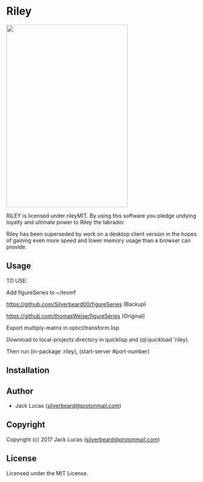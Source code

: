# Riley

<img src="https://i.imgur.com/HVWtgvZ.jpg" height="480" width="320">

RILEY is licensed under rileyMIT.  By using this software you pledge undying loyalty and ultimate power to Riley the labrador.

Riley has been superseded by work on a desktop client version in the hopes of gaining even more speed and lower memory usage than a browser can provide.

## Usage

TO USE:

Add figureSeries to ~/texmf

https://github.com/Silverbeard00/figureSeries (Backup)

https://github.com/thomasWeise/figureSeries (Original)

Export multiply-matrix in opticl/transform.lisp

Download to local-projects directory in quicklisp and (ql:quickload 'riley).  

Then run (in-package :riley), (start-server #port-number)

## Installation

## Author

* Jack Lucas (silverbeard@protonmail.com)

## Copyright

Copyright (c) 2017 Jack Lucas (silverbeard@protonmail.com)

## License

Licensed under the MIT License.
